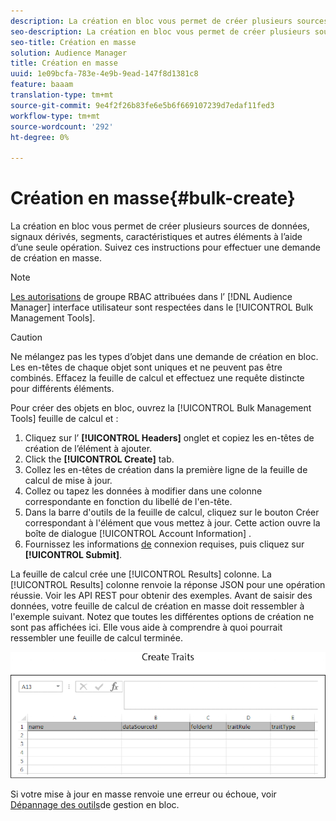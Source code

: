 ```yaml
---
description: La création en bloc vous permet de créer plusieurs sources de données, signaux dérivés, segments, caractéristiques et autres éléments à l’aide d’une seule opération. Suivez ces instructions pour effectuer une demande de création en masse.
seo-description: La création en bloc vous permet de créer plusieurs sources de données, signaux dérivés, segments, caractéristiques et autres éléments à l’aide d’une seule opération. Suivez ces instructions pour effectuer une demande de création en masse.
seo-title: Création en masse
solution: Audience Manager
title: Création en masse
uuid: 1e09bcfa-783e-4e9b-9ead-147f8d1381c8
feature: baaam
translation-type: tm+mt
source-git-commit: 9e4f2f26b83fe6e5b6f669107239d7edaf11fed3
workflow-type: tm+mt
source-wordcount: '292'
ht-degree: 0%

---
```



# Création en masse{#bulk-create}

La création en bloc vous permet de créer plusieurs sources de données, signaux dérivés, segments, caractéristiques et autres éléments à l’aide d’une seule opération. Suivez ces instructions pour effectuer une demande de création en masse.

<!-- 

t_bulk_create.xml

 -->

>[!NOTE]
>
>[Les autorisations](../../features/administration/administration-overview.md) de groupe RBAC attribuées dans l’ [!DNL Audience Manager] interface utilisateur sont respectées dans le [!UICONTROL Bulk Management Tools].

>[!CAUTION]
>
>Ne mélangez pas les types d’objet dans une demande de création en bloc. Les en-têtes de chaque objet sont uniques et ne peuvent pas être combinés. Effacez la feuille de calcul et effectuez une requête distincte pour différents éléments.

Pour créer des objets en bloc, ouvrez la [!UICONTROL Bulk Management Tools] feuille de calcul et :

1. Cliquez sur l’ **[!UICONTROL Headers]** onglet et copiez les en-têtes de création de l’élément à ajouter.
2. Click the **[!UICONTROL Create]** tab.
3. Collez les en-têtes de création dans la première ligne de la feuille de calcul de mise à jour.
4. Collez ou tapez les données à modifier dans une colonne correspondante en fonction du libellé de l&#39;en-tête.
5. Dans la barre d&#39;outils de la feuille de calcul, cliquez sur le bouton Créer correspondant à l&#39;élément que vous mettez à jour.
Cette action ouvre la boîte de dialogue [!UICONTROL Account Information] .
6. Fournissez les informations [de](../../reference/bulk-management-tools/bulk-management-intro.md#auth-reqs) connexion requises, puis cliquez sur **[!UICONTROL Submit]**.

La feuille de calcul crée une [!UICONTROL Results] colonne. La [!UICONTROL Results] colonne renvoie la réponse JSON pour une opération réussie. Voir les API [](../../api/rest-api-main/rest-api-main.md) REST pour obtenir des exemples. Avant de saisir des données, votre feuille de calcul de création en masse doit ressembler à l&#39;exemple suivant. Notez que toutes les différentes options de création ne sont pas affichées ici. Elle vous aide à comprendre à quoi pourrait ressembler une feuille de calcul terminée.

![](assets/cretetraits.png)

Si votre mise à jour en masse renvoie une erreur ou échoue, voir [Dépannage des outils](../../reference/bulk-management-tools/bulk-troubleshooting.md)de gestion en bloc.
